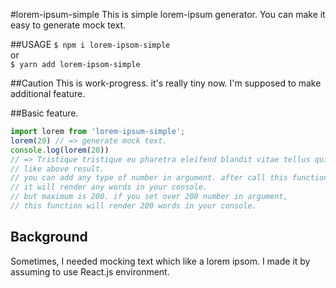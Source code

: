 #lorem-ipsum-simple
This is simple lorem-ipsum generator. You can make it easy to generate mock text.

##USAGE
`$ npm i lorem-ipsom-simple`  
or  
`$ yarn add lorem-ipsom-simple`  

##Caution
This is work-progress. it's really tiny now. I'm supposed to make additional feature.

##Basic feature.
```javascript
import lorem from 'lorem-ipsum-simple';
lorem(20) // => generate mock text.
console.log(lorem(20))
// => Tristique tristique eu pharetra eleifend blandit vitae tellus quis ante cursus molestie eget sodales rhoncus turpis vulputate praesent aliquam elit tellus.
// like above result.
// you can add any type of number in argument. after call this function,
// it will render any words in your console.
// but maximum is 200. if you set over 200 number in argument,
// this function will render 200 words in your console.
```

## Background
Sometimes, I needed mocking text which like a lorem ipsom. I made it by assuming to use React.js environment.
